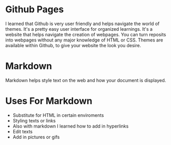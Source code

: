# Github Pages 
I learned that Github is very user friendly and helps navigate the world of themes. It's a pretty easy user interface for organized learnings. It's a website that helps navigate the creation of webpages. You can turn reposits into webpages without any major knowledge of HTML or CSS. Themes are available within Github, to give your website the look you desire. 

# Markdown
Markdown helps style text on the web and how your document is displayed. 

# Uses For Markdown
- Substitute for HTML in certain enviroments
- Styling texts or links
- Also with markdown I learned how to add in hyperlinks
- Edit texts
- Add in pictures or gifs 


